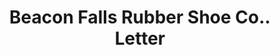 ---
doi: 10.7916/D8QV4ZJF
date_other: '1917'
date_other_textual: '1917'
form: correspondence
genre:
- Letters (correspondence)
name:
- Beacon Falls Rubber Shoe Co.
object_in_context_url: https://biggert.cul.columbia.edu/items/view/ave_biggert_00161
subject_hierarchical_geographic:
- Chicago, Illinois, United States
subject_name:
- Beacon Falls Rubber Shoe Co.
title: Beacon Falls Rubber Shoe Co.. Letter
sort_title: Beacon Falls Rubber Shoe Co.. Letter
call_number: ave_biggert_00161
coordinates:
- 41.83694444444445,-87.68472222222222
pid: ave_biggert_00161
identifiers: ave_biggert_00161
thumbnail: https://derivativo-3.library.columbia.edu/iiif/2/ldpd:345088/full/!256,256/0/native.jpg
permalink: /biggert/ave_biggert_00161/
layout: iiif-image-page
---
